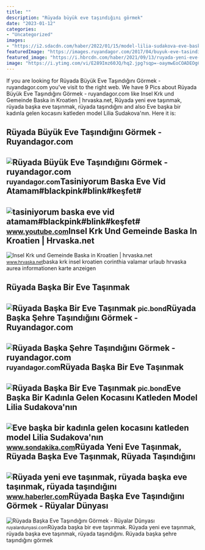 ```yaml
---
title: ""
description: "Rüyada büyük eve taşındığını görmek"
date: "2023-01-12"
categories:
- "Uncategorized"
images:
- "https://i2.sdacdn.com/haber/2022/01/15/model-lilia-sudakova-eve-baska-bir-kadinla-gelen-14668376_9509_m.jpg"
featuredImage: "https://images.ruyandagor.com/2017/04/buyuk-eve-tasindigini-gormek-2357.jpg"
featured_image: "https://i.hbrcdn.com/haber/2021/09/13/ruyada-yeni-eve-tasinmak-ruyada-baska-eve-14391829_3345_amp.jpg"
image: "https://i.ytimg.com/vi/E289Imz60JQ/hq2.jpg?sqp=-oaymwEoCOADEOgC8quKqQMcGADwAQH4Ac4FgAKACooCDAgAEAEYciBPKDUwDw==&amp;rs=AOn4CLBH9ROu28FZuE1B6CHuAg60sVxfcA"
---
```


If you are looking for Rüyada Büyük Eve Taşındığını Görmek - ruyandagor.com you've visit to the right web. We have 9 Pics about Rüyada Büyük Eve Taşındığını Görmek - ruyandagor.com like Insel Krk und Gemeinde Baska in Kroatien | hrvaska.net, Rüyada yeni eve taşınmak, rüyada başka eve taşınmak, rüyada taşındığını and also Eve başka bir kadınla gelen kocasını katleden model Lilia Sudakova'nın. Here it is:

Rüyada Büyük Eve Taşındığını Görmek - Ruyandagor.com
----------------------------------------------------

 ![Rüyada Büyük Eve Taşındığını Görmek - ruyandagor.com](https://images.ruyandagor.com/2017/04/buyuk-eve-tasindigini-gormek-2357.jpg) <small>ruyandagor.com</small>Tasiniyorum Baska Eve Vid Atamam#blackpink#blink#keşfet#
--------------------------------------------------------

 ![tasiniyorum baska eve vid atamam#blackpink#blink#keşfet#](https://i.ytimg.com/vi/E289Imz60JQ/hq2.jpg?sqp=-oaymwEoCOADEOgC8quKqQMcGADwAQH4Ac4FgAKACooCDAgAEAEYciBPKDUwDw==&rs=AOn4CLBH9ROu28FZuE1B6CHuAg60sVxfcA) <small>www.youtube.com</small>Insel Krk Und Gemeinde Baska In Kroatien | Hrvaska.net
------------------------------------------------------

 ![Insel Krk und Gemeinde Baska in Kroatien | hrvaska.net](https://www.hrvaska.net/resize1/island-krk-baska-beach-2022-6_p21.jpg) <small>www.hrvaska.net</small>baska krk insel kroatien corinthia valamar urlaub hrvaska aurea informationen karte anzeigen

Rüyada Başka Bir Eve Taşınmak
-----------------------------

 ![Rüyada Başka Bir Eve Taşınmak](https://i2.wp.com/www.diyadinnet.com/d/ruya/ruyada-tasinmak-baska-eve-tasindigini-gormek-ne-anlama-gelir-9275.jpg) <small>pic.bond</small>Rüyada Başka Şehre Taşındığını Görmek - Ruyandagor.com
------------------------------------------------------

 ![Rüyada Başka Şehre Taşındığını Görmek - ruyandagor.com](https://images.ruyandagor.com/2017/04/baska-sehre-tasindigini-gormek-1630.jpg) <small>ruyandagor.com</small>Rüyada Başka Bir Eve Taşınmak
-----------------------------

 ![Rüyada Başka Bir Eve Taşınmak](https://i2.wp.com/images.ruyandagor.com/2017/04/baska-eve-tasinmak-1346.jpg) <small>pic.bond</small>Eve Başka Bir Kadınla Gelen Kocasını Katleden Model Lilia Sudakova'nın
----------------------------------------------------------------------

 ![Eve başka bir kadınla gelen kocasını katleden model Lilia Sudakova'nın](https://i2.sdacdn.com/haber/2022/01/15/model-lilia-sudakova-eve-baska-bir-kadinla-gelen-14668376_9509_m.jpg) <small>www.sondakika.com</small>Rüyada Yeni Eve Taşınmak, Rüyada Başka Eve Taşınmak, Rüyada Taşındığını
-----------------------------------------------------------------------

 ![Rüyada yeni eve taşınmak, rüyada başka eve taşınmak, rüyada taşındığını](https://i.hbrcdn.com/haber/2021/09/13/ruyada-yeni-eve-tasinmak-ruyada-baska-eve-14391829_3345_amp.jpg) <small>www.haberler.com</small>Rüyada Başka Eve Taşındığını Görmek - Rüyalar Dünyası
-----------------------------------------------------

 ![Rüyada Başka Eve Taşındığını Görmek - Rüyalar Dünyası](http://ruyalardunyasi.com/wp-content/uploads/2019/07/ruyada-baska-eve-tasindigini-gormek.jpg) <small>ruyalardunyasi.com</small>Rüyada başka bir eve taşınmak. Rüyada yeni eve taşınmak, rüyada başka eve taşınmak, rüyada taşındığını. Rüyada başka şehre taşındığını görmek
